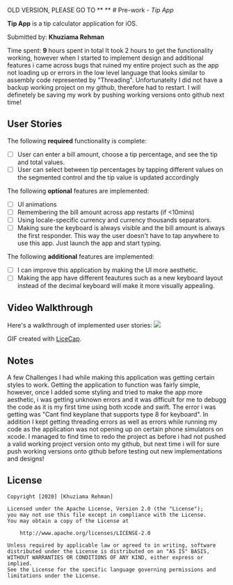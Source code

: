 OLD VERSION, PLEASE GO TO ** ** # Pre-work - *Tip App* 

**Tip App** is a tip calculator application for iOS.

Submitted by: **Khuziama Rehman**

Time spent: **9** hours spent in total
It took 2 hours to get the functionality working, however when I started to implement design and additional features i came across bugs that ruined my entire project such as the app not loading up or errors in the low level language that looks similar to assembly code represented by "Threading". Unfortunatelty I did not have a backup working project on my github, therefore had to restart. I will definetely be saving my work by pushing working versions onto github next time! 

## User Stories

The following **required** functionality is complete:

* [ ] User can enter a bill amount, choose a tip percentage, and see the tip and total values.
* [ ] User can select between tip percentages by tapping different values on the segmented control and the tip value is updated accordingly

The following **optional** features are implemented:

* [ ] UI animations
* [ ] Remembering the bill amount across app restarts (if <10mins)
* [ ] Using locale-specific currency and currency thousands separators.
* [ ] Making sure the keyboard is always visible and the bill amount is always the first responder. This way the user doesn't have to tap anywhere to use this app. Just launch the app and start typing.

The following **additional** features are implemented:

- [ ] I can improve this application by making the UI more aesthetic.
- [ ] Making the app have different feautures such as a new keyboard layout instead of the decimal keyboard will make it more visually appealing.

## Video Walkthrough

Here's a walkthrough of implemented user stories:
![](https://i.imgur.com/YvVCE5j.gif)



GIF created with [LiceCap](http://www.cockos.com/licecap/).

## Notes

A few Challenges I had while making this application was getting certain styles to work. Getting the application to function was fairly simple, however, once I added some styling and tried to make the app more aesthetic, i was getting unknown errors and it was difficult for me to debugg the code as it is my first time using both xcode and swift. The error i was getting was "Cant find keyplane that supports type 8 for keyboard". In addition I kept getting threading errors as well as errors while running my code as the application was not opening up on certain phone simulators on xcode. I managed to find time to redo the project as before i had not pushed a valid working project version onto my github, but next time i will for sure push working versions onto github before testing out new implementations and designs! 


## License

    Copyright [2020] [Khuziama Rehman]

    Licensed under the Apache License, Version 2.0 (the "License");
    you may not use this file except in compliance with the License.
    You may obtain a copy of the License at

        http://www.apache.org/licenses/LICENSE-2.0

    Unless required by applicable law or agreed to in writing, software
    distributed under the License is distributed on an "AS IS" BASIS,
    WITHOUT WARRANTIES OR CONDITIONS OF ANY KIND, either express or implied.
    See the License for the specific language governing permissions and
    limitations under the License.
